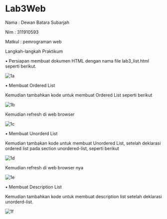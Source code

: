 # Lab3Web
Nama : Dewan Batara Subarjah 

Nim : 311910593

Matkul : pemrograman web

Langkah-langkah Praktikum

•	Persiapan membuat dokumen HTML dengan nama file lab3_list.html seperti berikut.

![1a](https://user-images.githubusercontent.com/56387936/115102035-bfecfe00-9f72-11eb-87e5-81568c1f9581.JPG)

•	Membuat Ordered List 

Kemudian tambahkan kode untuk membuat Ordered List seperti berikut

![1b](https://user-images.githubusercontent.com/56387936/115102212-9f717380-9f73-11eb-8320-1d7baa9c17c1.JPG)

Kemudian refresh di web browser

![1c](https://user-images.githubusercontent.com/56387936/115102268-03943780-9f74-11eb-85e6-bfaf1627caf0.JPG)

•	Membuat Unorderd List

Kemudian tambakan kode untuk membuat Unordered List, setelah deklarasi ordered list pada section unordered-list, seperti berikut 

![1d](https://user-images.githubusercontent.com/56387936/115102324-5a9a0c80-9f74-11eb-99b3-bc86ef4559f2.JPG)

Kemudian refresh di web browser nya 

![1e](https://user-images.githubusercontent.com/56387936/115102439-ff1c4e80-9f74-11eb-8fad-46fdb94ba250.JPG)

•	Membuat Description List

 Kemudian tambahkan kode untuk membuat description list setelah deklarasi unorderd-list.
 
![1f](https://user-images.githubusercontent.com/56387936/115102484-55898d00-9f75-11eb-9da2-46f9f2e5bebb.JPG)


